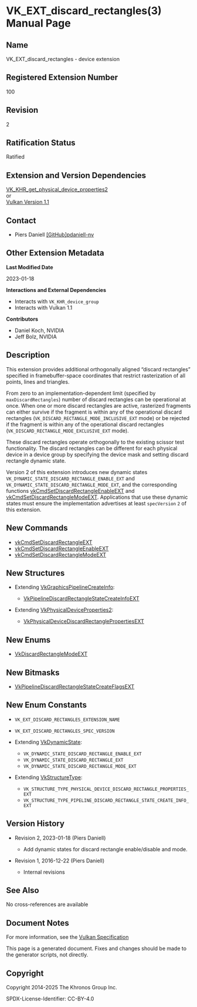 # VK\_EXT\_discard\_rectangles(3) Manual Page

## Name

VK\_EXT\_discard\_rectangles - device extension



## [](#_registered_extension_number)Registered Extension Number

100

## [](#_revision)Revision

2

## [](#_ratification_status)Ratification Status

Ratified

## [](#_extension_and_version_dependencies)Extension and Version Dependencies

[VK\_KHR\_get\_physical\_device\_properties2](https://registry.khronos.org/vulkan/specs/latest/man/html/VK_KHR_get_physical_device_properties2.html)  
or  
[Vulkan Version 1.1](#versions-1.1)

## [](#_contact)Contact

- Piers Daniell [\[GitHub\]pdaniell-nv](https://github.com/KhronosGroup/Vulkan-Docs/issues/new?body=%5BVK_EXT_discard_rectangles%5D%20%40pdaniell-nv%0A%2AHere%20describe%20the%20issue%20or%20question%20you%20have%20about%20the%20VK_EXT_discard_rectangles%20extension%2A)

## [](#_other_extension_metadata)Other Extension Metadata

**Last Modified Date**

2023-01-18

**Interactions and External Dependencies**

- Interacts with `VK_KHR_device_group`
- Interacts with Vulkan 1.1

**Contributors**

- Daniel Koch, NVIDIA
- Jeff Bolz, NVIDIA

## [](#_description)Description

This extension provides additional orthogonally aligned “discard rectangles” specified in framebuffer-space coordinates that restrict rasterization of all points, lines and triangles.

From zero to an implementation-dependent limit (specified by `maxDiscardRectangles`) number of discard rectangles can be operational at once. When one or more discard rectangles are active, rasterized fragments can either survive if the fragment is within any of the operational discard rectangles (`VK_DISCARD_RECTANGLE_MODE_INCLUSIVE_EXT` mode) or be rejected if the fragment is within any of the operational discard rectangles (`VK_DISCARD_RECTANGLE_MODE_EXCLUSIVE_EXT` mode).

These discard rectangles operate orthogonally to the existing scissor test functionality. The discard rectangles can be different for each physical device in a device group by specifying the device mask and setting discard rectangle dynamic state.

Version 2 of this extension introduces new dynamic states `VK_DYNAMIC_STATE_DISCARD_RECTANGLE_ENABLE_EXT` and `VK_DYNAMIC_STATE_DISCARD_RECTANGLE_MODE_EXT`, and the corresponding functions [vkCmdSetDiscardRectangleEnableEXT](https://registry.khronos.org/vulkan/specs/latest/man/html/vkCmdSetDiscardRectangleEnableEXT.html) and [vkCmdSetDiscardRectangleModeEXT](https://registry.khronos.org/vulkan/specs/latest/man/html/vkCmdSetDiscardRectangleModeEXT.html). Applications that use these dynamic states must ensure the implementation advertises at least `specVersion` `2` of this extension.

## [](#_new_commands)New Commands

- [vkCmdSetDiscardRectangleEXT](https://registry.khronos.org/vulkan/specs/latest/man/html/vkCmdSetDiscardRectangleEXT.html)
- [vkCmdSetDiscardRectangleEnableEXT](https://registry.khronos.org/vulkan/specs/latest/man/html/vkCmdSetDiscardRectangleEnableEXT.html)
- [vkCmdSetDiscardRectangleModeEXT](https://registry.khronos.org/vulkan/specs/latest/man/html/vkCmdSetDiscardRectangleModeEXT.html)

## [](#_new_structures)New Structures

- Extending [VkGraphicsPipelineCreateInfo](https://registry.khronos.org/vulkan/specs/latest/man/html/VkGraphicsPipelineCreateInfo.html):
  
  - [VkPipelineDiscardRectangleStateCreateInfoEXT](https://registry.khronos.org/vulkan/specs/latest/man/html/VkPipelineDiscardRectangleStateCreateInfoEXT.html)
- Extending [VkPhysicalDeviceProperties2](https://registry.khronos.org/vulkan/specs/latest/man/html/VkPhysicalDeviceProperties2.html):
  
  - [VkPhysicalDeviceDiscardRectanglePropertiesEXT](https://registry.khronos.org/vulkan/specs/latest/man/html/VkPhysicalDeviceDiscardRectanglePropertiesEXT.html)

## [](#_new_enums)New Enums

- [VkDiscardRectangleModeEXT](https://registry.khronos.org/vulkan/specs/latest/man/html/VkDiscardRectangleModeEXT.html)

## [](#_new_bitmasks)New Bitmasks

- [VkPipelineDiscardRectangleStateCreateFlagsEXT](https://registry.khronos.org/vulkan/specs/latest/man/html/VkPipelineDiscardRectangleStateCreateFlagsEXT.html)

## [](#_new_enum_constants)New Enum Constants

- `VK_EXT_DISCARD_RECTANGLES_EXTENSION_NAME`
- `VK_EXT_DISCARD_RECTANGLES_SPEC_VERSION`
- Extending [VkDynamicState](https://registry.khronos.org/vulkan/specs/latest/man/html/VkDynamicState.html):
  
  - `VK_DYNAMIC_STATE_DISCARD_RECTANGLE_ENABLE_EXT`
  - `VK_DYNAMIC_STATE_DISCARD_RECTANGLE_EXT`
  - `VK_DYNAMIC_STATE_DISCARD_RECTANGLE_MODE_EXT`
- Extending [VkStructureType](https://registry.khronos.org/vulkan/specs/latest/man/html/VkStructureType.html):
  
  - `VK_STRUCTURE_TYPE_PHYSICAL_DEVICE_DISCARD_RECTANGLE_PROPERTIES_EXT`
  - `VK_STRUCTURE_TYPE_PIPELINE_DISCARD_RECTANGLE_STATE_CREATE_INFO_EXT`

## [](#_version_history)Version History

- Revision 2, 2023-01-18 (Piers Daniell)
  
  - Add dynamic states for discard rectangle enable/disable and mode.
- Revision 1, 2016-12-22 (Piers Daniell)
  
  - Internal revisions

## [](#_see_also)See Also

No cross-references are available

## [](#_document_notes)Document Notes

For more information, see the [Vulkan Specification](https://registry.khronos.org/vulkan/specs/latest/html/vkspec.html#VK_EXT_discard_rectangles)

This page is a generated document. Fixes and changes should be made to the generator scripts, not directly.

## [](#_copyright)Copyright

Copyright 2014-2025 The Khronos Group Inc.

SPDX-License-Identifier: CC-BY-4.0